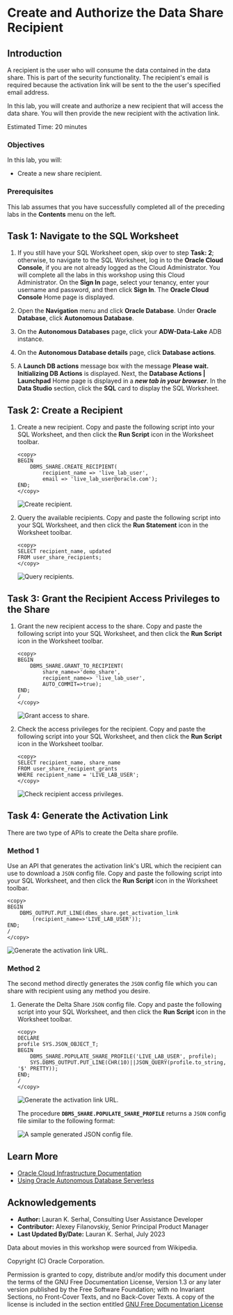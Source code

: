 # Create and Authorize the Data Share Recipient

## Introduction

A recipient is the user who will consume the data contained in the data share. This is part of the security functionality. The recipient's email is required because the activation link will be sent to the the user's specified email address.

In this lab, you will create and authorize a new recipient that will access the data share. You will then provide the new recipient with the activation link.

Estimated Time: 20 minutes

### Objectives

In this lab, you will:

* Create a new share recipient.

### Prerequisites

This lab assumes that you have successfully completed all of the preceding labs in the **Contents** menu on the left.

## Task 1: Navigate to the SQL Worksheet

1. If you still have your SQL Worksheet open, skip over to step **Task: 2**; otherwise, to navigate to the SQL Worksheet, log in to the **Oracle Cloud Console**, if you are not already logged as the Cloud Administrator. You will complete all the labs in this workshop using this Cloud Administrator. On the **Sign In** page, select your tenancy, enter your username and password, and then click **Sign In**. The **Oracle Cloud Console** Home page is displayed.

2. Open the **Navigation** menu and click **Oracle Database**. Under **Oracle Database**, click **Autonomous Database**.

3. On the **Autonomous Databases** page, click your **ADW-Data-Lake** ADB instance.

4. On the **Autonomous Database details** page, click **Database actions**.

5. A **Launch DB actions** message box with the message **Please wait. Initializing DB Actions** is displayed. Next, the **Database Actions | Launchpad** Home page is displayed in a _**new tab in your browser**_. In the **Data Studio** section, click the **SQL** card to display the SQL Worksheet.

## Task 2: Create a Recipient

1. Create a new recipient. Copy and paste the following script into your SQL Worksheet, and then click the **Run Script** icon in the Worksheet toolbar.

    ```
    <copy>
    BEGIN
        DBMS_SHARE.CREATE_RECIPIENT(
            recipient_name => 'live_lab_user',
            email => 'live_lab_user@oracle.com');
    END;
    </copy>
    ```

    ![Create recipient.](images/create-recipient.png)

2. Query the available recipients. Copy and paste the following script into your SQL Worksheet, and then click the **Run Statement** icon in the Worksheet toolbar.

    ```
    <copy>
    SELECT recipient_name, updated
    FROM user_share_recipients;
    </copy>
    ```

    ![Query recipients.](images/query-recipients.png)

## Task 3: Grant the Recipient Access Privileges to the Share

1. Grant the new recipient access to the share. Copy and paste the following script into your SQL Worksheet, and then click the **Run Script** icon in the Worksheet toolbar.

    ```
    <copy>
    BEGIN
        DBMS_SHARE.GRANT_TO_RECIPIENT(
            share_name=>'demo_share',
            recipient_name=> 'live_lab_user',
            AUTO_COMMIT=>true);
    END;
    /
    </copy>
    ```

    ![Grant access to share.](images/grant-recipient-access.png)

2. Check the access privileges for the recipient. Copy and paste the following script into your SQL Worksheet, and then click the **Run Script** icon in the Worksheet toolbar.

    ```
    <copy>
    SELECT recipient_name, share_name
    FROM user_share_recipient_grants
    WHERE recipient_name = 'LIVE_LAB_USER';
    </copy>
    ```

    ![Check recipient access privileges.](images/query-privileges.png)

## Task 4: Generate the Activation Link

There are two type of APIs to create the Delta share profile. 

### **Method 1**

Use an API that generates the activation link's URL which the recipient can use to download a `JSON` config file. Copy and paste the following script into your SQL Worksheet, and then click the **Run Script** icon in the Worksheet toolbar.

```
<copy>
BEGIN
    DBMS_OUTPUT.PUT_LINE(dbms_share.get_activation_link
        (recipient_name=>'LIVE_LAB_USER'));
END;
/
</copy>
```

![Generate the activation link URL.](images/method-1.png)

### **Method 2**

The second method directly generates the `JSON` config file which you can share with recipient using any method you desire.

1. Generate the Delta Share `JSON` config file. Copy and paste the following script into your SQL Worksheet, and then click the **Run Script** icon in the Worksheet toolbar.

    ```
    <copy>
    DECLARE
    profile SYS.JSON_OBJECT_T;
    BEGIN
        DBMS_SHARE.POPULATE_SHARE_PROFILE('LIVE_LAB_USER', profile);
        SYS.DBMS_OUTPUT.PUT_LINE(CHR(10)||JSON_QUERY(profile.to_string, '$' PRETTY));
    END;
    /
    </copy>
    ```

    ![Generate the activation link URL.](images/method-2.png)

    The procedure **`DBMS_SHARE.POPULATE_SHARE_PROFILE`** returns a `JSON` config file similar to the following format:

    ![A sample generated JSON config file.](images/sample-generated-file.png)


## Learn More

* [Oracle Cloud Infrastructure Documentation](https://docs.cloud.oracle.com/en-us/iaas/Content/GSG/Concepts/baremetalintro.htm)
* [Using Oracle Autonomous Database Serverless](https://docs.oracle.com/en/cloud/paas/autonomous-database/adbsa/index.html)

## Acknowledgements

* **Author:** Lauran K. Serhal, Consulting User Assistance Developer
* **Contributor:** Alexey Filanovskiy, Senior Principal Product Manager
* **Last Updated By/Date:** Lauran K. Serhal, July 2023

Data about movies in this workshop were sourced from Wikipedia.

Copyright (C) Oracle Corporation.

Permission is granted to copy, distribute and/or modify this document
under the terms of the GNU Free Documentation License, Version 1.3
or any later version published by the Free Software Foundation;
with no Invariant Sections, no Front-Cover Texts, and no Back-Cover Texts.
A copy of the license is included in the section entitled [GNU Free Documentation License](files/gnu-free-documentation-license.txt)